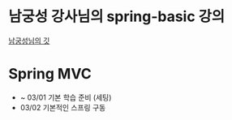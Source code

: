 # 남궁성 강사님의 spring-basic 강의

[남궁성님의 깃](https://github.com/castello/spring_basic)

# Spring MVC

- ~ 03/01 기본 학습 준비 (세팅)
-  03/02 기본적인 스프링 구동
